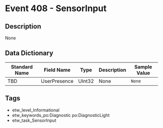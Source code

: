 # Event 408 - SensorInput

## Description
None

## Data Dictionary
|Standard Name|Field Name|Type|Description|Sample Value|
|---|---|---|---|---|
|TBD|UserPresence|UInt32|None|`None`|

## Tags
* etw_level_Informational
* etw_keywords_po:Diagnostic po:DiagnosticLight
* etw_task_SensorInput